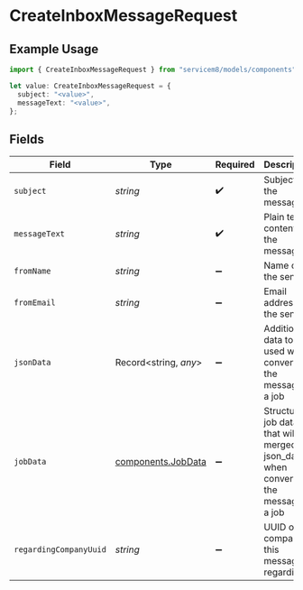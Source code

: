 # CreateInboxMessageRequest

## Example Usage

```typescript
import { CreateInboxMessageRequest } from "servicem8/models/components";

let value: CreateInboxMessageRequest = {
  subject: "<value>",
  messageText: "<value>",
};
```

## Fields

| Field                                                                                       | Type                                                                                        | Required                                                                                    | Description                                                                                 |
| ------------------------------------------------------------------------------------------- | ------------------------------------------------------------------------------------------- | ------------------------------------------------------------------------------------------- | ------------------------------------------------------------------------------------------- |
| `subject`                                                                                   | *string*                                                                                    | :heavy_check_mark:                                                                          | Subject of the message                                                                      |
| `messageText`                                                                               | *string*                                                                                    | :heavy_check_mark:                                                                          | Plain text content of the message                                                           |
| `fromName`                                                                                  | *string*                                                                                    | :heavy_minus_sign:                                                                          | Name of the sender                                                                          |
| `fromEmail`                                                                                 | *string*                                                                                    | :heavy_minus_sign:                                                                          | Email address of the sender                                                                 |
| `jsonData`                                                                                  | Record<string, *any*>                                                                       | :heavy_minus_sign:                                                                          | Additional data to be used when converting the message to a job                             |
| `jobData`                                                                                   | [components.JobData](../../models/components/jobdata.md)                                    | :heavy_minus_sign:                                                                          | Structured job data that will be merged into json_data when converting the message to a job |
| `regardingCompanyUuid`                                                                      | *string*                                                                                    | :heavy_minus_sign:                                                                          | UUID of the company this message is regarding                                               |